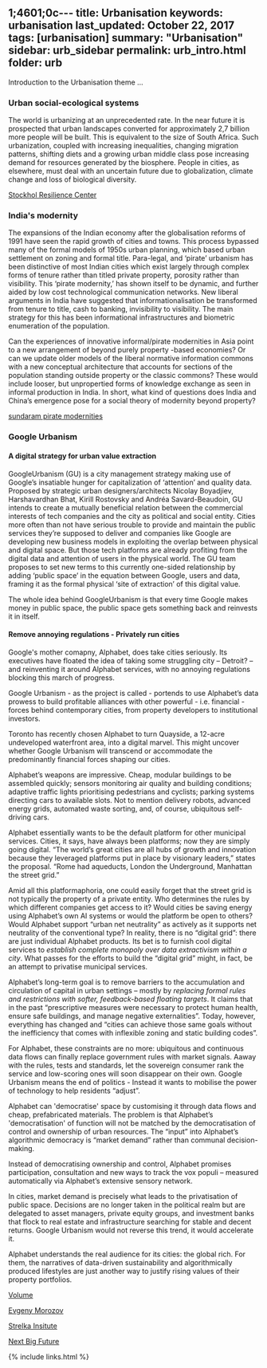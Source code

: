 
1;4601;0c---
title: Urbanisation
keywords: urbanisation
last_updated: October 22, 2017
tags: [urbanisation]
summary: "Urbanisation"
sidebar: urb_sidebar
permalink: urb_intro.html
folder: urb
---

Introduction to the Urbanisation theme ...

### Urban social-ecological systems

The world is urbanizing at an unprecedented rate. In the near future it is prospected that urban landscapes converted for approximately 2,7 billion more people will be built. This is equivalent to the size of South Africa. Such urbanization, coupled with increasing inequalities, changing migration patterns, shifting diets and a growing urban middle class pose increasing demand for resources generated by the biosphere. People in cities, as elsewhere, must deal with an uncertain future due to globalization, climate change and loss of biological diversity.

[Stockhol Resilience Center](http://www.stockholmresilience.org/research/research-themes/urban.html)


### India's modernity

The expansions of the Indian economy after the globalisation reforms of 1991 have seen the rapid
growth of cities and towns. This process bypassed many of the formal models of 1950s urban
planning, which based urban settlement on zoning and formal title. Para-legal, and ‘pirate’ urbanism
has been distinctive of most Indian cities which exist largely through complex forms of tenure rather
than titled private property, porosity rather than visibility. This ‘pirate modernity,’ has shown itself
to be dynamic, and further aided by low cost technological communication networks. New liberal
arguments in India have suggested that informationalisation be transformed from tenure to title, cash
to banking, invisibility to visibility. The main strategy for this has been informational infrastructures
and biometric enumeration of the population.

Can the experiences of innovative informal/pirate modernities in Asia point to a new arrangement of
beyond purely property -based economies? Or can we update older models of the liberal normative
information commons with a new conceptual architecture that accounts for sections of the
population standing outside property or the classic commons? These would include looser, but
unpropertied forms of knowledge exchange as seen in informal production in India. In short, what
kind of questions does India and China’s emergence pose for a social theory of modernity beyond
property?

[sundaram pirate modernities](pdf/sundaram.pdf)


### Google Urbanism

#### A digital strategy for urban value extraction

GoogleUrbanism (GU) is a city management strategy making use of
Google’s insatiable hunger for capitalization of ‘attention’ and quality data.
Proposed by strategic urban designers/architects Nicolay Boyadjiev,
Harshavardhan Bhat, Kirill Rostovsky and Andréa Savard-Beaudoin,
GU intends to create a mutually beneficial relation between the
commercial interests of tech companies and the city as political
and social entity.
Cities more often than not have serious trouble to provide and
maintain the public services they’re supposed to deliver
and companies like Google are developing new business models in exploiting
the overlap between physical and digital space.
But those tech platforms are already profiting from the digital data and
attention of users in the physical world.
The GU team proposes to set new terms to this currently one-sided relationship
by adding ‘public space’ in the equation between Google, users and data,
framing it as the formal physical ‘site of extraction’ of this digital value.

The whole idea behind GoogleUrbanism is that every time Google makes money
in public space,
the public space gets something back and reinvests it in itself.


#### Remove annoying regulations - Privately run cities

Google's mother comapny, Alphabet, does take cities seriously.
Its executives have floated the idea of taking some struggling city –
Detroit? – and reinventing it around Alphabet services,
with no annoying regulations blocking this march of progress.


Google Urbanism - as the project is called - portends to use Alphabet’s
data prowess to build profitable alliances
with other powerful - i.e. financial - forces behind contemporary cities,
from property developers to institutional investors.

Toronto has recently chosen Alphabet to turn Quayside,
a 12-acre undeveloped waterfront area, into a digital marvel.
This might uncover whether Google Urbanism will transcend or
accommodate the predominantly financial forces shaping our cities.

Alphabet’s weapons are impressive.
Cheap, modular buildings to be assembled quickly;
sensors monitoring air quality and building conditions;
adaptive traffic lights prioritising pedestrians and cyclists;
parking systems directing cars to available slots.
Not to mention delivery robots,
advanced energy grids,
automated waste sorting, and, of course,
ubiquitous self-driving cars.

Alphabet essentially wants to be the default platform
for other municipal services.
Cities, it says, have always been platforms;
now they are simply going digital.
“The world’s great cities are all hubs of growth and innovation
because they leveraged platforms put in place by visionary leaders,”
states the proposal.
“Rome had aqueducts, London the Underground, Manhattan the street grid.”

Amid all this platformaphoria, one could easily forget that the street grid is not typically the property of a private entity.
Who determines the rules by which different companies get access to it? Would cities be saving energy using Alphabet’s own AI systems or would the platform be open to others?
Would Alphabet support “urban net neutrality” as actively as it
supports net neutrality of the conventional type?
In reality, there is no “digital grid”: there are just individual
Alphabet products.
Its bet is to furnish cool digital services
to *establish complete monopoly over data extractivism within a city*.
What passes for the efforts to build the “digital grid” might, in fact,
be an attempt to privatise municipal services.

Alphabet’s long-term goal is to remove barriers to the accumulation
and circulation of capital in urban settings –
mostly by *replacing formal rules and restrictions with softer,
feedback-based floating targets*.
It claims that in the past
“prescriptive measures were necessary to protect human health,
ensure safe buildings, and manage negative externalities”.
Today, however, everything has changed and
“cities can achieve those same goals
without the inefficiency that comes with inflexible zoning and
static building codes”.

For Alphabet, these constraints are no more:
ubiquitous and continuous data flows can finally
replace government rules with market signals.
Aaway with the rules, tests and standards,
let the sovereign consumer rank the service
and low-scoring ones will soon disappear on their own.
Google Urbanism means the end of politics -
Instead it wants to mobilise the power of technology
to help residents “adjust”.

Alphabet can 'democratise' space by customising it through data flows
and cheap, prefabricated materials.
The problem is that Alphabet’s 'democratisation' of function will
not be matched by the democratisation of control and ownership
of urban resources.
The “input” into Alphabet’s algorithmic democracy is
“market demand” rather than communal decision-making.

Instead of democratising ownership and control,
Alphabet promises participation, consultation
and new ways to track the vox populi –
measured automatically via Alphabet’s extensive sensory network.

In cities, market demand is precisely what leads to the
privatisation of public space.
Decisions are no longer taken in the political realm
but are delegated to asset managers, private equity groups,
and investment banks that flock to real estate and infrastructure
searching for stable and decent returns.
Google Urbanism would not reverse this trend, it would accelerate it.

Alphabet understands the real audience for its cities: the global rich.
For them, the narratives of data-driven sustainability and
algorithmically produced lifestyles
are just another way to justify rising values of their property portfolios.

[Volume](http://volumeproject.org/googleurbanism-working-with-the-system/)

[Evgeny Morozov](https://www.theguardian.com/technology/2017/oct/21/google-urban-cities-planning-data)

[Strelka Insitute](http://googleurbanism.com/)

[Next Big Future](https://www.nextbigfuture.com/2017/10/google-urbanism-plans-data-extraction-from-smart-cities-but-splits-revenue-with-cities.html)





{% include links.html %}


